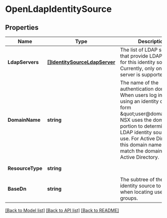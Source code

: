 # OpenLdapIdentitySource

## Properties
Name | Type | Description | Notes
------------ | ------------- | ------------- | -------------
**LdapServers** | [**[]IdentitySourceLdapServer**](IdentitySourceLdapServer.md) | The list of LDAP servers that provide LDAP service for this identity source. Currently, only one LDAP server is supported. | [optional] [default to null]
**DomainName** | **string** | The name of the authentication domain. When users log into NSX using an identity of the form \&quot;user@domain\&quot;, NSX uses the domain portion to determine which LDAP identity source to use. For Active Directory, this domain name must match the domain of the Active Directory. | [default to null]
**ResourceType** | **string** |  | [default to null]
**BaseDn** | **string** | The subtree of the LDAP identity source to search when locating users and groups. | [default to null]

[[Back to Model list]](../README.md#documentation-for-models) [[Back to API list]](../README.md#documentation-for-api-endpoints) [[Back to README]](../README.md)

